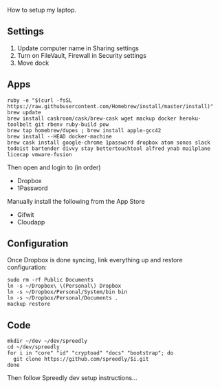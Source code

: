 How to setup my laptop.

## Settings

1. Update computer name in Sharing settings
2. Turn on FileVault, Firewall in Security settings
3. Move dock

## Apps

```shell
ruby -e "$(curl -fsSL https://raw.githubusercontent.com/Homebrew/install/master/install)"
brew update
brew install caskroom/cask/brew-cask wget mackup docker heroku-toolbelt git rbenv ruby-build pow
brew tap homebrew/dupes ; brew install apple-gcc42
brew install --HEAD docker-machine
brew cask install google-chrome 1password dropbox atom sonos slack todoist bartender divvy stay bettertouchtool alfred ynab mailplane licecap vmware-fusion
```

Then open and login to (in order)
  * Dropbox
  * 1Password

Manually install the following from the App Store

* Gifwit
* Cloudapp

## Configuration

Once Dropbox is done syncing, link everything up and restore configuration:

```shell
sudo rm -rf Public Documents
ln -s ~/Dropbox\ \(Personal\) Dropbox
ln -s ~/Dropbox/Personal/System/bin bin
ln -s ~/Dropbox/Personal/Documents .
mackup restore
```

## Code

```shell
mkdir ~/dev ~/dev/spreedly
cd ~/dev/spreedly
for i in "core" "id" "cryptoad" "docs" "bootstrap"; do
  git clone https://github.com/spreedly/$i.git
done
```

Then follow Spreedly dev setup instructions...
